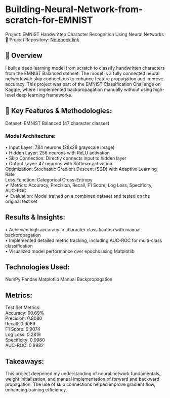 # Building-Neural-Network-from-scratch-for-EMNIST

Project: EMNIST Handwritten Character Recognition Using Neural Networks  
🔗 Project Repository: [Notebook link](https://www.kaggle.com/code/ajeffreyrufus/emnist-neural-network)

## 📌 Overview
I built a deep learning model from scratch to classify handwritten characters from the EMNIST Balanced dataset. The model is a fully connected neural network with skip connections to enhance feature propagation and improve accuracy. This project was part of the EMNIST Classification Challenge on Kaggle, where I implemented backpropagation manually without using high-level deep learning frameworks.  

## 🔬 Key Features & Methodologies:
 Dataset: EMNIST Balanced (47 character classes)
 ### Model Architecture:
 • Input Layer: 784 neurons (28x28 grayscale image)  
 • Hidden Layer: 256 neurons with ReLU activation  
 • Skip Connection: Directly connects input to hidden layer  
 • Output Layer: 47 neurons with Softmax activation  
Optimization: Stochastic Gradient Descent (SGD) with Adaptive Learning Rate  
Loss Function: Categorical Cross-Entropy  
✔ Metrics: Accuracy, Precision, Recall, F1 Score, Log Loss, Specificity, AUC-ROC  
✔ Evaluation: Model trained on a combined dataset and tested on the original test set  

## Results & Insights:
• Achieved high accuracy in character classification with manual backpropagation  
• Implemented detailed metric tracking, including AUC-ROC for multi-class classification  
• Visualized model performance over epochs using Matplotlib  

## Technologies Used:
NumPy
Pandas
Matplotlib
Manual Backpropagation

## Metrics:
Test Set Metrics:  
Accuracy: 90.69%  
Precision: 0.9080  
Recall: 0.9069  
F1 Score: 0.9074  
Log Loss: 0.2819  
Specificity: 0.9980  
AUC-ROC: 0.9982  

## Takeaways:
This project deepened my understanding of neural network fundamentals, weight initialization, and manual implementation of forward and backward propagation. The use of skip connections helped improve gradient flow, enhancing training efficiency.
